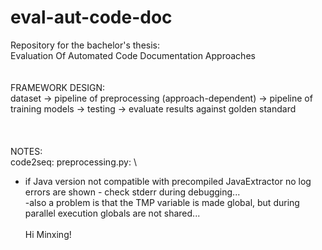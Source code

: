 # eval-aut-code-doc
Repository for the bachelor's thesis:\
Evaluation Of Automated Code Documentation Approaches
\
\
\
FRAMEWORK DESIGN:\
dataset -> pipeline of preprocessing (approach-dependent) -> pipeline of training models -> testing -> evaluate results against golden standard
\
\
\
\
NOTES: \
code2seq: 
preprocessing.py:
\
- if Java version not compatible with precompiled JavaExtractor no log errors are shown - check stderr during debugging... \
-also a problem is that the TMP variable is made global, but during parallel execution globals are not shared...
\
\
Hi Minxing! 
